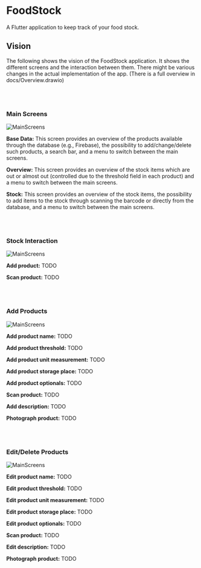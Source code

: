 # FoodStock

<p>A Flutter application to keep track of your food stock.</p>

## Vision
<p>The following shows the vision of the FoodStock application. It shows the different screens and the interaction between them. There might be various changes in the actual implementation of the app. (There is a full overview in docs/Overview.drawio)</p>
<br></br>

### Main Screens
![MainScreens](docs/MainScreens.jpg)
<p>
<b>Base Data:</b>
This screen provides an overview of the products available through the database (e.g., Firebase), the possibility to add/change/delete such products, a search bar, and a menu to switch between the main screens.
</p>
<p>
<b>Overview:</b>
This screen provides an overview of the stock items which are out or almost out (controlled due to the threshold field in each product) and a menu to switch between the main screens.
</p>
<p>
<b>Stock:</b>
This screen provides an overview of the stock items, the possibility to add items to the stock through scanning the barcode or directly from the database, and a menu to switch between the main screens.
</p>
<br></br>

### Stock Interaction
![MainScreens](docs/StockInteraction.jpg)
<p>
<b>Add product:</b>
TODO
</p>
<p>
<b>Scan product:</b>
TODO
</p>
<br></br>

### Add Products
![MainScreens](docs/AddProduct.jpg)
<p>
<b>Add product name:</b>
TODO
</p>
<p>
<b>Add product threshold:</b>
TODO
</p>
<p>
<b>Add product unit measurement:</b>
TODO
</p>
<p>
<b>Add product storage place:</b>
TODO
</p>
<p>
<b>Add product optionals:</b>
TODO
</p>
<p>
<b>Scan product:</b>
TODO
</p>
<p>
<b>Add description:</b>
TODO
</p>
<p>
<b>Photograph product:</b>
TODO
</p>
<br></br>

### Edit/Delete Products
![MainScreens](docs/EditProduct.jpg)
<p>
<b>Edit product name:</b>
TODO
</p>
<p>
<b>Edit product threshold:</b>
TODO
</p>
<p>
<b>Edit product unit measurement:</b>
TODO
</p>
<p>
<b>Edit product storage place:</b>
TODO
</p>
<p>
<b>Edit product optionals:</b>
TODO
</p>
<p>
<b>Scan product:</b>
TODO
</p>
<p>
<b>Edit description:</b>
TODO
</p>
<p>
<b>Photograph product:</b>
TODO
</p>
<br></br>
